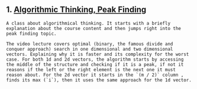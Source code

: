 ## 1. [Algorithmic Thinking, Peak Finding](https://www.youtube.com/watch?v=HtSuA80QTyo&list=PLUl4u3cNGP61Oq3tWYp6V_F-5jb5L2iHb)

    A class about algorithmical thinking. It starts with a briefly explanation about the course content and then jumps right into the peak finding topic.

    The video lecture covers optimal (binary, the famous divide and conquer approach) search in one dimensional and two dimensional vectors. Explaining why it is faster and its complexity for the worst case. For both 1d and 2d vectors, the algorithm starts by accessing the middle of the structure and checking if it is a peak, if not it reasons if the left or the right element is the next one it must reason about. For the 2d vector it starts in the `(m / 2)` column , finds its max (`i`), then it uses the same approach for the 1d vector.
